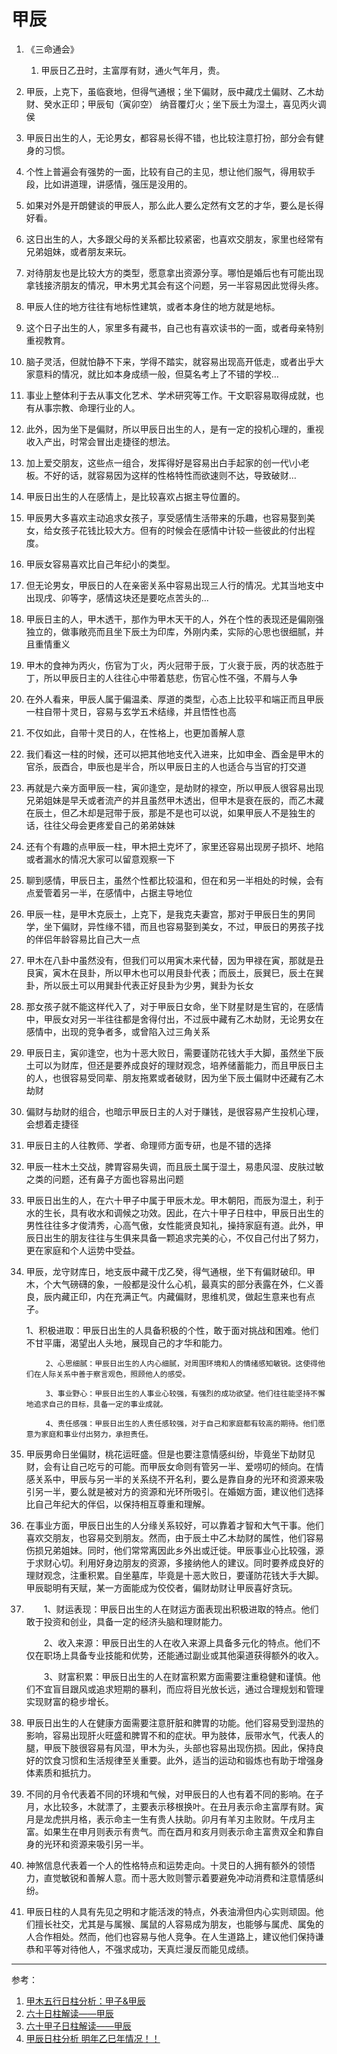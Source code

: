 # 甲辰

1. 《三命通会》
   1. 甲辰日乙丑时，主富厚有财，通火气年月，贵。
2. 甲辰，上克下，虽临衰地，但得气通根；坐下偏财，辰中藏戊土偏财、乙木劫财、癸水正印；甲辰旬（寅卯空） 纳音覆灯火；坐下辰土为湿土，喜见丙火调侯



1. 甲辰日出生的人，无论男女，都容易长得不错，也比较注意打扮，部分会有健身的习惯。
2. 个性上普遍会有强势的一面，比较有自己的主见，想让他们服气，得用软手段，比如讲道理，讲感情，强压是没用的。
3. 如果对外是开朗健谈的甲辰人，那么此人要么定然有文艺的才华，要么是长得好看。
4. 这日出生的人，大多跟父母的关系都比较紧密，也喜欢交朋友，家里也经常有兄弟姐妹，或者朋友来玩。
5. 对待朋友也是比较大方的类型，愿意拿出资源分享。哪怕是婚后也有可能出现拿钱接济朋友的情况，甲木男尤其会有这个问题，另一半容易因此觉得头疼。
6. 甲辰人住的地方往往有地标性建筑，或者本身住的地方就是地标。
7. 这个日子出生的人，家里多有藏书，自己也有喜欢读书的一面，或者母亲特别重视教育。
8. 脑子灵活，但就怕静不下来，学得不踏实，就容易出现高开低走，或者出乎大家意料的情况，就比如本身成绩一般，但莫名考上了不错的学校…
9. 事业上整体利于去从事文化艺术、学术研究等工作。干文职容易取得成就，也有从事宗教、命理行业的人。
10. 此外，因为坐下是偏财，所以甲辰日出生的人，是有一定的投机心理的，重视收入产出，时常会冒出走捷径的想法。
11. 加上爱交朋友，这些点一组合，发挥得好是容易出白手起家的创一代\小老板。不好的话，就容易因为这样的性格特性而欲速则不达，导致破财…
12. 甲辰日出生的人在感情上，是比较喜欢占据主导位置的。
13. 甲辰男大多喜欢主动追求女孩子，享受感情生活带来的乐趣，也容易娶到美女，给女孩子花钱比较大方。但有的时候会在感情中计较一些彼此的付出程度。
14. 甲辰女容易喜欢比自己年纪小的类型。
15. 但无论男女，甲辰日的人在亲密关系中容易出现三人行的情况。尤其当地支中出现戌、卯等字，感情这块还是要吃点苦头的...



1. 甲辰日主的人，甲木透干，那作为甲木天干的人，外在个性的表现还是偏刚强独立的，做事敞亮而且坐下辰土为印库，外刚内柔，实际的心思也很细腻，并且重情重义
2. 甲木的食神为丙火，伤官为丁火，丙火冠带于辰，丁火衰于辰，丙的状态胜于丁，所以甲辰日主的人往往心中带着慈悲，伤官心性不强，不屑与人争
3. 在外人看来，甲辰人属于偏温柔、厚道的类型，心态上比较平和端正而且甲辰一柱自带十灵日，容易与玄学五术结缘，并且悟性也高
4. 不仅如此，自带十灵日的人，在性格上，也更加善解人意
5. 我们看这一柱的时候，还可以把其他地支代入进来，比如申金、酉金是甲木的官杀，辰酉合，申辰也是半合，所以甲辰日主的人也适合与当官的打交道
6. 再就是六亲方面甲辰一柱，寅卯逢空，是劫财的禄空，所以甲辰人很容易出现兄弟姐妹是早夭或者流产的并且虽然甲木透出，但甲木是衰在辰的，而乙木藏在辰土，但乙木却是冠带于辰，那是不是也可以说，如果甲辰人不是独生的话，往往父母会更疼爱自己的弟弟妹妹
7. 还有个有趣的点甲辰一柱，甲木把土克坏了，家里还容易出现房子损坏、地陷或者漏水的情况大家可以留意观察一下
8. 聊到感情，甲辰日主，虽然个性都比较温和，但在和另一半相处的时候，会有点爱管着另一半，在感情中，占据主导地位
9. 甲辰一柱，是甲木克辰土，上克下，是我克夫妻宫，那对于甲辰日生的男同学，坐下偏财，异性缘不错，而且也容易娶到美女，不过，甲辰日的男孩子找的伴侣年龄容易比自己大一点
10. 甲木在八卦中虽然没有，但我们可以用寅木来代替，因为甲禄在寅，那就是丑艮寅，寅木在艮卦，所以甲木也可以用艮卦代表；而辰土，辰巽巳，辰土在巽卦，所以辰土可以用巽卦代表正好艮卦为少男，巽卦为长女
11. 那女孩子就不能这样代入了，对于甲辰日女命，坐下财星财是生官的，在感情中，甲辰女对另一半往往都是舍得付出，不过辰中藏有乙木劫财，无论男女在感情中，出现的竞争者多，或曾陷入过三角关系
12. 甲辰日主，寅卯逢空，也为十恶大败日，需要谨防花钱大手大脚，虽然坐下辰土可以为财库，但还是要养成良好的理财观念，培养储蓄能力，而且甲辰日主的人，也很容易受同辈、朋友拖累或者破财，因为坐下辰土偏财中还藏有乙木劫财
13. 偏财与劫财的组合，也暗示甲辰日主的人对于赚钱，是很容易产生投机心理，会想着走捷径
14. 甲辰日主的人往教师、学者、命理师方面专研，也是不错的选择
15. 甲辰一柱木土交战，脾胃容易失调，而且辰土属于湿土，易患风湿、皮肤过敏之类的问题，还有鼻子方面也容易出问题



1. 甲辰日出生的人，在六十甲子中属于甲辰木龙。甲木朝阳，而辰为湿土，利于水的生长，具有收水和调候之功效。因此，在六十甲子日柱中，甲辰日出生的男性往往多才俊清秀，心高气傲，女性能贤良知礼，操持家庭有道。此外，甲辰日出生的朋友往往与生俱来具备一颗追求完美的心，不仅自己付出了努力，更在家庭和个人运势中受益。

2. 甲辰，龙守财库日，地支辰中藏干戊乙癸，得气通根，坐下有偏财破印。甲木，个大气磅礴的象，一般都是没什么心机，最真实的部分表露在外，仁义善良，辰内藏正印，内在充满正气。内藏偏财，思维机灵，做起生意来也有点子。

     1、积极进取：甲辰日出生的人具备积极的个性，敢于面对挑战和困难。他们不甘平庸，渴望出人头地，展现自己的才华和能力。

        　　2、心思细腻：甲辰日出生的人内心细腻，对周围环境和人的情绪感知敏锐。这使得他们在人际关系中善于察言观色，照顾他人的感受。

        　　3、事业野心：甲辰日出生的人事业心较强，有强烈的成功欲望。他们往往能坚持不懈地追求自己的目标，具备一定的事业成就。

        　　4、责任感强：甲辰日出生的人责任感较强，对于自己和家庭都有较高的期待。他们愿意为家庭和事业付出努力，承担责任。

3. 甲辰男命日坐偏财，桃花运旺盛。但是也要注意情感纠纷，毕竟坐下劫财见财，会有让自己吃亏的可能。而甲辰女命则有管另一半、爱唠叨的倾向。在情感关系中，甲辰与另一半的关系绕不开名利，要么是靠自身的光环和资源来吸引另一半，要么就是被对方的资源和光环所吸引。在婚姻方面，建议他们选择比自己年纪大的伴侣，以保持相互尊重和理解。

4. 在事业方面，甲辰日出生的人分缘关系较好，可以靠着才智和大气干事。他们喜欢交朋友，也容易交到朋友。然而，由于辰土中乙木劫财的属性，他们容易伤损兄弟姐妹。同时，他们常常离因此乡外出或迁徙。甲辰事业心比较强，源于求财心切。利用好身边朋友的资源，多接纳他人的建议。同时要养成良好的理财观念，注重积累。自坐墓库，毕竟是十恶大败日，要谨防花钱大手大脚。甲辰聪明有天赋，某一方面能成为佼佼者，偏财劫财让甲辰喜好贪玩。

5. 　　1、财运表现：甲辰日出生的人在财运方面表现出积极进取的特点。他们敢于投资和创业，具备一定的经济头脑和理财能力。

   　　2、收入来源：甲辰日出生的人在收入来源上具备多元化的特点。他们不仅在职场上具备专业技能和优势，还能通过副业或其他渠道获得额外的收入。

   　　3、财富积累：甲辰日出生的人在财富积累方面需要注重稳健和谨慎。他们不宜盲目跟风或追求短期的暴利，而应将目光放长远，通过合理规划和管理实现财富的稳步增长。

6. 甲辰日出生的人在健康方面需要注意肝脏和脾胃的功能。他们容易受到湿热的影响，容易出现肝火旺盛和脾胃不和的症状。甲为肢体，辰带水气，代表人的腿，甲辰下肢很容易有风湿，甲木为头，头部也容易出现伤损。因此，保持良好的饮食习惯和生活规律至关重要。此外，适当的运动和锻炼也有助于增强身体素质和抵抗力。

7. 不同的月令代表着不同的环境和气候，对甲辰日的人也有着不同的影响。在子月，水比较多，木就漂了，主要表示移根换叶。在丑月表示命主富厚有财。寅月是龙虎拱月格，表示命主一生有贵人扶助。卯月有羊刃主败财。午戌月主富。如果生在申月则表示有贵气。而在酉月和亥月则表示命主富贵双全和靠自身的光环和资源来吸引另一半。

8. 神煞信息代表着一个人的性格特点和运势走向。十灵日的人拥有额外的领悟力，直觉敏锐和善解人意。而十恶大败则警示着要避免冲动消费和注意情感纠纷。

9. 甲辰日柱的人具有先见之明和才能活泼的特点，外表油滑但内心实则顽固。他们擅长社交，尤其是与属猴、属鼠的人容易成为朋友，也能够与属虎、属兔的人合作相处。然而，他们也容易与他人竞争。在人生道路上，建议他们保持谦恭和平等对待他人，不强求成功，天真烂漫反而能见成绩。

   

   

   

   

---

参考：

1. [甲木五行日柱分析：甲子&甲辰](https://mp.weixin.qq.com/s/K3bK9YxmkFudN9icybJi1Q)
2. [六十日柱解读——甲辰](https://mp.weixin.qq.com/s/CQYcwMxOAgE_MfFQe0bd0A)
3. [六十甲子日柱解读——甲辰](https://mp.weixin.qq.com/s/amThOQjX6xFCSvLQrzVeNA)
4. [甲辰日柱分析 明年乙巳年情况！！](https://www.bilibili.com/video/BV12zebeBEra)